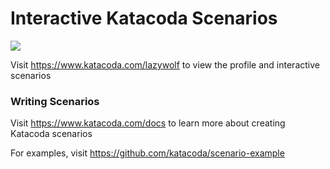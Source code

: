 # Interactive Katacoda Scenarios

[![](http://shields.katacoda.com/katacoda/lazywolf/count.svg)](https://www.katacoda.com/lazywolf "Get your profile on Katacoda.com")

Visit https://www.katacoda.com/lazywolf to view the profile and interactive scenarios

### Writing Scenarios
Visit https://www.katacoda.com/docs to learn more about creating Katacoda scenarios

For examples, visit https://github.com/katacoda/scenario-example
